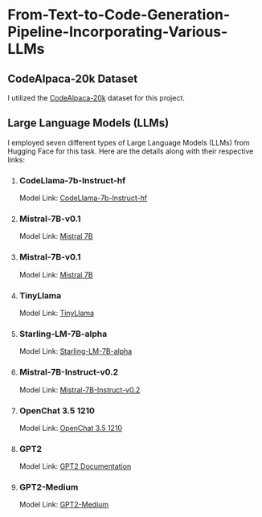 <h1>From-Text-to-Code-Generation-Pipeline-Incorporating-Various-LLMs</h1>

<h2>CodeAlpaca-20k Dataset</h2>
<p>I utilized the <a href="https://huggingface.co/datasets/sahil2801/CodeAlpaca-20k">CodeAlpaca-20k</a> dataset for this project.</p>

<h2>Large Language Models (LLMs)</h2>
<p>I employed seven different types of Large Language Models (LLMs) from Hugging Face for this task. Here are the details along with their respective links:</p>

<ol>
  <li>
    <h3>CodeLlama-7b-Instruct-hf</h3>
    <p>Model Link: <a href="https://huggingface.co/codellama/CodeLlama-7b-Instruct-hf">CodeLlama-7b-Instruct-hf</a></p>
  </li>
  <li>
    <h3>Mistral-7B-v0.1</h3>
    <p>Model Link: <a href="https://huggingface.co/mistralai/Mistral-7B-v0.1">Mistral 7B</a></p>
  </li>
 <li>
    <h3>Mistral-7B-v0.1</h3>
    <p>Model Link: <a href="https://huggingface.co/mistralai/Mistral-7B-v0.1">Mistral 7B</a></p>
  </li>
  <li>
    <h3>TinyLlama</h3>
    <p>Model Link: <a href="https://huggingface.co/TinyLlama/TinyLlama-1.1B-Chat-v1.0">TinyLlama</a></p>
  </li>
    <li>
    <h3>Starling-LM-7B-alpha</h3>
    <p>Model Link: <a href="https://huggingface.co/berkeley-nest/Starling-LM-7B-alpha">Starling-LM-7B-alpha</a></p>
  </li>
    <li>
    <h3>Mistral-7B-Instruct-v0.2</h3>
    <p>Model Link: <a href="https://huggingface.co/mistralai/Mistral-7B-Instruct-v0.2">Mistral-7B-Instruct-v0.2</a></p>
  </li>
    </li>
    <li>
    <h3>OpenChat 3.5 1210</h3>
    <p>Model Link: <a href="https://huggingface.co/openchat/openchat-3.5-1210">OpenChat 3.5 1210</a></p>
  </li>
    <li>
    <h3>GPT2</h3>
    <p>Model Link: <a href="https://huggingface.co/docs/transformers/model_doc/gpt2">GPT2 Documentation</a></p>
  </li>
  <li>
    <h3>GPT2-Medium</h3>
    <p>Model Link: <a href="https://huggingface.co/openai-community/gpt2-medium">GPT2-Medium</a></p>
  </li>
</ol>
